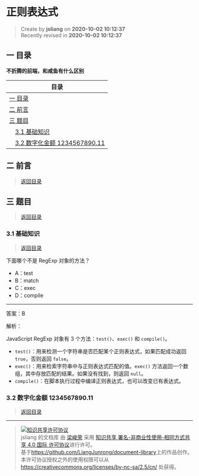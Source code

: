 正则表达式
===

> Create by **jsliang** on **2020-10-02 10:12:37**  
> Recently revised in **2020-10-02 10:12:37**

<!-- 目录开始 -->
## <a name="chapter-one" id="chapter-one"></a>一 目录

**不折腾的前端，和咸鱼有什么区别**

| 目录 |
| --- |
| [一 目录](#chapter-one) |
| <a name="catalog-chapter-two" id="catalog-chapter-two"></a>[二 前言](#chapter-two) |
| <a name="catalog-chapter-three" id="catalog-chapter-three"></a>[三 题目](#chapter-three) |
| &emsp;[3.1 基础知识](#chapter-three-one) |
| &emsp;[3.2 数字化金额 1234567890.11](#chapter-three-two) |
<!-- 目录结束 -->

## <a name="chapter-two" id="chapter-two"></a>二 前言

> [返回目录](#chapter-one)

## <a name="chapter-three" id="chapter-three"></a>三 题目

> [返回目录](#chapter-one)

### <a name="chapter-three-one" id="chapter-three-one"></a>3.1 基础知识

> [返回目录](#chapter-one)

下面哪个不是 RegExp 对象的方法？

* A：test
* B：match
* C：exec
* D：compile

---

答案：B

解析：

JavaScript RegExp 对象有 3 个方法：`test()`、`exec()` 和 `compile()`。

* `test()`：用来检测一个字符串是否匹配某个正则表达式，如果匹配成功返回 `true`，否则返回 `false`。
* `exec()`：用来检索字符串中与正则表达式匹配的值。`exec()` 方法返回一个数组，其中存放匹配的结果。如果没有找到，则返回 `null`。
* `compile()`：在脚本执行过程中编译正则表达式，也可以改变已有表达式。

### <a name="chapter-three-two" id="chapter-three-two"></a>3.2 数字化金额 1234567890.11

> [返回目录](#chapter-one)

---

> <a rel="license" href="http://creativecommons.org/licenses/by-nc-sa/4.0/"><img alt="知识共享许可协议" style="border-width:0" src="https://i.creativecommons.org/l/by-nc-sa/4.0/88x31.png" /></a><br /><span xmlns:dct="http://purl.org/dc/terms/" property="dct:title">jsliang 的文档库</span> 由 <a xmlns:cc="http://creativecommons.org/ns#" href="https://github.com/LiangJunrong/document-library" property="cc:attributionName" rel="cc:attributionURL">梁峻荣</a> 采用 <a rel="license" href="http://creativecommons.org/licenses/by-nc-sa/4.0/">知识共享 署名-非商业性使用-相同方式共享 4.0 国际 许可协议</a>进行许可。<br />基于<a xmlns:dct="http://purl.org/dc/terms/" href="https://github.com/LiangJunrong/document-library" rel="dct:source">https://github.com/LiangJunrong/document-library</a>上的作品创作。<br />本许可协议授权之外的使用权限可以从 <a xmlns:cc="http://creativecommons.org/ns#" href="https://creativecommons.org/licenses/by-nc-sa/2.5/cn/" rel="cc:morePermissions">https://creativecommons.org/licenses/by-nc-sa/2.5/cn/</a> 处获得。